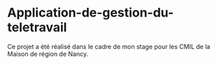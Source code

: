 # Application-de-gestion-du-teletravail
Ce projet a été réalisé dans le cadre de mon stage pour les CMIL de la Maison de région de Nancy.
